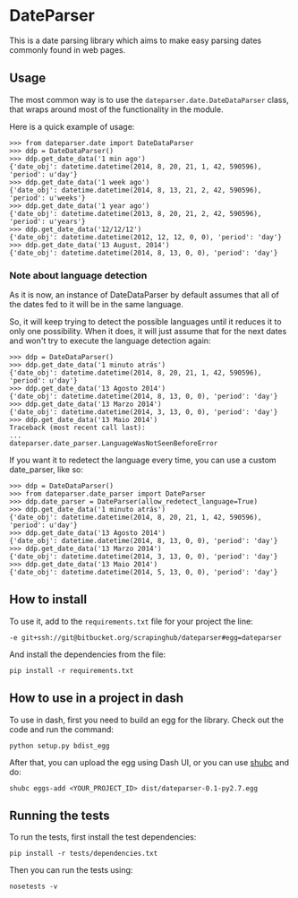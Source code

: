 DateParser
==========

This is a date parsing library which aims to make easy parsing dates
commonly found in web pages.


## Usage

The most common way is to use the `dateparser.date.DateDataParser` class,
that wraps around most of the functionality in the module.

Here is a quick example of usage:

```
>>> from dateparser.date import DateDataParser
>>> ddp = DateDataParser()
>>> ddp.get_date_data('1 min ago')
{'date_obj': datetime.datetime(2014, 8, 20, 21, 1, 42, 590596), 'period': u'day'}
>>> ddp.get_date_data('1 week ago')
{'date_obj': datetime.datetime(2014, 8, 13, 21, 2, 42, 590596), 'period': u'weeks'}
>>> ddp.get_date_data('1 year ago')
{'date_obj': datetime.datetime(2013, 8, 20, 21, 2, 42, 590596), 'period': u'years'}
>>> ddp.get_date_data('12/12/12')
{'date_obj': datetime.datetime(2012, 12, 12, 0, 0), 'period': 'day'}
>>> ddp.get_date_data('13 August, 2014')
{'date_obj': datetime.datetime(2014, 8, 13, 0, 0), 'period': 'day'}
```


### Note about language detection

As it is now, an instance of DateDataParser by default assumes that
all of the dates fed to it will be in the same language.

So, it will keep trying to detect the possible languages until it reduces it
to only one possibility. When it does, it will just assume that for the next
dates and won't try to execute the language detection again:


```
>>> ddp = DateDataParser()
>>> ddp.get_date_data('1 minuto atrás')
{'date_obj': datetime.datetime(2014, 8, 20, 21, 1, 42, 590596), 'period': u'day'}
>>> ddp.get_date_data('13 Agosto 2014')
{'date_obj': datetime.datetime(2014, 8, 13, 0, 0), 'period': 'day'}
>>> ddp.get_date_data('13 Marzo 2014')
{'date_obj': datetime.datetime(2014, 3, 13, 0, 0), 'period': 'day'}
>>> ddp.get_date_data('13 Maio 2014')
Traceback (most recent call last):
...
dateparser.date_parser.LanguageWasNotSeenBeforeError
```


If you want it to redetect the language every time, you can use a custom date_parser, like so:


```
>>> ddp = DateDataParser()
>>> from dateparser.date_parser import DateParser
>>> ddp.date_parser = DateParser(allow_redetect_language=True)
>>> ddp.get_date_data('1 minuto atrás')
{'date_obj': datetime.datetime(2014, 8, 20, 21, 1, 42, 590596), 'period': u'day'}
>>> ddp.get_date_data('13 Agosto 2014')
{'date_obj': datetime.datetime(2014, 8, 13, 0, 0), 'period': 'day'}
>>> ddp.get_date_data('13 Marzo 2014')
{'date_obj': datetime.datetime(2014, 3, 13, 0, 0), 'period': 'day'}
>>> ddp.get_date_data('13 Maio 2014')
{'date_obj': datetime.datetime(2014, 5, 13, 0, 0), 'period': 'day'}
```




How to install
---------------

To use it, add to the `requirements.txt` file for your project the line:

    -e git+ssh://git@bitbucket.org/scrapinghub/dateparser#egg=dateparser

And install the dependencies from the file:

    pip install -r requirements.txt


How to use in a project in dash
-------------------------------

To use in dash, first you need to build an egg for the library.
Check out the code and run the command:

    python setup.py bdist_egg

After that, you can upload the egg using Dash UI, or you can use [shubc][1]
and do:

    shubc eggs-add <YOUR_PROJECT_ID> dist/dateparser-0.1-py2.7.egg


[1]: https://github.com/scrapinghub/shubc


Running the tests
-----------------

To run the tests, first install the test dependencies:

    pip install -r tests/dependencies.txt


Then you can run the tests using:

    nosetests -v
